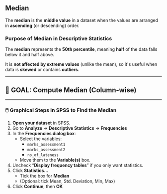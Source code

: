 ## Median

The **median** is the **middle value** in a dataset when the values are arranged in **ascending** (or descending) order.

### Purpose of Median in Descriptive Statistics

The **median** represents the **50th percentile**, meaning **half** of the data falls below it and half above.

It is **not affected by extreme values** (unlike the mean), so it's useful when data is **skewed** or contains **outliers**.

------

## 🔹 GOAL: Compute Median (Column-wise)

------

### 🖱️ **Graphical Steps in SPSS to Find the Median**

1. **Open your dataset** in SPSS.
2. Go to **Analyze** → **Descriptive Statistics** → **Frequencies**
3. In the **Frequencies dialog box**:
   - Select the variables:
     - `marks_assessment1`
     - `marks_assessment2`
     - `no_of_lateness`
   - Move them to the **Variable(s)** box.
4. Uncheck “**Display frequency tables**” if you only want statistics.
5. Click **Statistics…**
   - Tick the box for **Median**
   - (Optional: tick Mean, Std. Deviation, Min, Max)
6. Click **Continue**, then **OK**